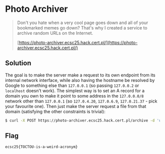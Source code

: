 # Photo Archiver

> Don't you hate when a very cool page goes down and all of your bookmarked memes go down? That's why I created a service to archive random URLs on the Internet.
>
> [https://photo-archiver.ecsc25.hack.cert.pl/](https://photo-archiver.ecsc25.hack.cert.pl/)

## Solution
The goal is to make the server make a request to its own endpoint from its internal network interface, while also having the hostname be resolved by Google to something else than `127.0.0.1` (so passing `127.0.0.2` or `localhost` doesn't work). The simplest way is to set an A record for a domain you own to make it point to some address in the `127.0.0.0/8` network other than `127.0.0.1` (so `127.0.4.20`, `127.0.6.9`, `127.0.21.37` - pick your favourite one). Then just make the server request a file from that domain (satisfying the other constraints is trivial):

```sh
$ curl -X POST https://photo-archiver.ecsc25.hack.cert.pl/archive -d 'url=http://YOUR_DOMAIN:23612/flag#.png' -H 'Cookie: session=YOUR_SESSION_ID'
```

## Flag
`ecsc25{TOCTOU-is-a-weird-acronym}`
